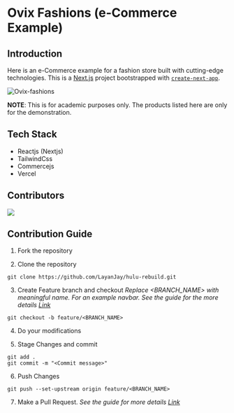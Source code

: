 # Ovix Fashions (e-Commerce Example)

## Introduction

Here is an e-Commerce example for a fashion store built with cutting-edge technologies. This is a [Next.js](https://nextjs.org/) project bootstrapped with [`create-next-app`](https://github.com/vercel/next.js/tree/canary/packages/create-next-app).

![Ovix-fashions](https://socialify.git.ci/LayanJay/Ovix-fashions/image?language=1&logo=https%3A%2F%2Fgithub.com%2FLayanJay%2FOvix-fashions%2Fblob%2Fmain%2Fpublic%2Fassets%2Ffavicon.png%3Fraw%3Dtrue&owner=1&pattern=Diagonal%20Stripes&stargazers=1&theme=Dark)

**NOTE**: This is for academic purposes only. The products listed here are only for the demonstration.

## Tech Stack

- Reactjs (Nextjs)
- TailwindCss
- Commercejs
- Vercel

## Contributors

<a href="https://github.com/LayanJay/Ovix-fashions/graphs/contributors">
  <img src="https://contrib.rocks/image?repo=LayanJay/Ovix-fashions" />
</a>

## Contribution Guide

1. Fork the repository

2. Clone the repository

```
git clone https://github.com/LayanJay/hulu-rebuild.git
```

3. Create Feature branch and checkout
   _Replace <BRANCH_NAME> with meaningful name. For an example navbar. See the guide for the more details [Link](https://www.atlassian.com/git/tutorials/comparing-workflows/feature-branch-workflow)_

```
git checkout -b feature/<BRANCH_NAME>
```

4. Do your modifications

5. Stage Changes and commit

```
git add .
git commit -m "<Commit message>"
```

6. Push Changes

```
git push --set-upstream origin feature/<BRANCH_NAME>
```

7. Make a Pull Request.
   _See the guide for more details [Link](https://docs.github.com/en/free-pro-team@latest/github/collaborating-with-issues-and-pull-requests/creating-a-pull-request)_
